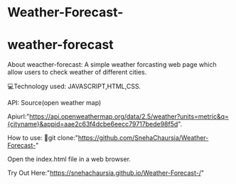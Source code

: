 # Weather-Forecast-
# weather-forecast
About weacther-forecast: A simple weather forcasting web page which allow users to check weather of different cities.

💻Technology used: JAVASCRIPT,HTML,CSS.

 API: Source(open weather map) 
 
 Apiurl:"https://api.openweathermap.org/data/2.5/weather?units=metric&q={cityname}&appid=aae2c63f4dcbe6eecc79717bede98f5d".

How to use:
 🔗git clone:"https://github.com/SnehaChaursia/Weather-Forecast-"
 
  Open the index.html file in a web browser.
 
 Try Out Here:"https://snehachaursia.github.io/Weather-Forecast-/"

 
